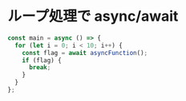 # ループ処理で async/await

```js
const main = async () => {
  for (let i = 0; i < 10; i++) {
    const flag = await asyncFunction();
    if (flag) {
      break;
    }
  }
};
```
